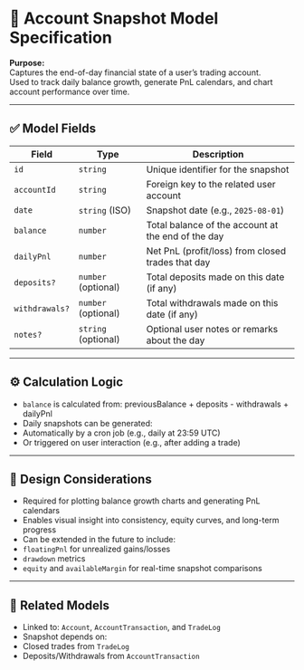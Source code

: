 # 📄 Account Snapshot Model Specification

**Purpose:**  
Captures the end-of-day financial state of a user’s trading account.  
Used to track daily balance growth, generate PnL calendars, and chart account performance over time.

---

## ✅ Model Fields

| Field           | Type              | Description                                                   |
|------------------|-------------------|---------------------------------------------------------------|
| `id`             | `string`          | Unique identifier for the snapshot                            |
| `accountId`      | `string`          | Foreign key to the related user account                       |
| `date`           | `string` (ISO)    | Snapshot date (e.g., `2025-08-01`)                            |
| `balance`        | `number`          | Total balance of the account at the end of the day            |
| `dailyPnl`       | `number`          | Net PnL (profit/loss) from closed trades that day             |
| `deposits?`      | `number` (optional)| Total deposits made on this date (if any)                     |
| `withdrawals?`   | `number` (optional)| Total withdrawals made on this date (if any)                  |
| `notes?`         | `string` (optional)| Optional user notes or remarks about the day                 |

---

## ⚙️ Calculation Logic

- `balance` is calculated from:
previousBalance + deposits - withdrawals + dailyPnl
- Daily snapshots can be generated:
- Automatically by a cron job (e.g., daily at 23:59 UTC)
- Or triggered on user interaction (e.g., after adding a trade)

---

## 🧠 Design Considerations

- Required for plotting balance growth charts and generating PnL calendars
- Enables visual insight into consistency, equity curves, and long-term progress
- Can be extended in the future to include:
- `floatingPnl` for unrealized gains/losses
- `drawdown` metrics
- `equity` and `availableMargin` for real-time snapshot comparisons

---

## 🔗 Related Models

- Linked to: `Account`, `AccountTransaction`, and `TradeLog`
- Snapshot depends on:
- Closed trades from `TradeLog`
- Deposits/Withdrawals from `AccountTransaction`